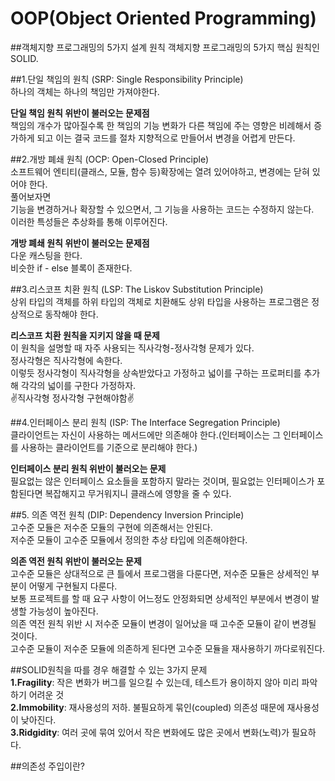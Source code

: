 # OOP(Object Oriented Programming)

##객체지향 프로그래밍의 5가지 설계 원칙
객체지향 프로그래밍의 5가지 핵심 원칙인 SOLID.   
   
##1.단일 책임의 원칙 (SRP: Single Responsibility Principle)   
하나의 객체는 하나의 책임만 가져야한다.   

**단일 책임 원칙 위반이 불러오는 문제점**   
책임의 개수가 많아질수록 한 책임의 기능 변화가 다른 책임에 주는 영향은 비례해서 증가하게 되고 이는 결국 코드를 절차 지향적으로 만들어서 변경을 어렵게 만든다.   

##2.개방 폐쇄 원칙 (OCP: Open-Closed Principle)   
소프트웨어 엔티티(클래스, 모듈, 함수 등)확장에는 열려 있어야하고, 변경에는 닫혀 있어야 한다.   
풀어보자면   
기능을 변경하거나 확장할 수 있으면서, 그 기능을 사용하는 코드는 수정하지 않는다.   
이러한 특성들은 추상화를 통해 이루어진다.   
   
**개방 폐쇄 원칙 위반이 불러오는 문제점**   
다운 캐스팅을 한다.   
비슷한 if - else 블록이 존재한다.   
   
##3.리스코프 치환 원칙 (LSP: The Liskov Substitution Principle)   
상위 타입의 객체를 하위 타입의 객체로 치환해도 상위 타입을 사용하는 프로그램은 정상적으로 동작해야 한다.   
   
**리스코프 치환 원칙을 지키지 않을 때 문제**   
이 원칙을 설명할 때 자주 사용되는 직사각형-정사각형 문제가 있다.   
정사각형은 직사각형에 속한다.   
이렇듯 정사각형이 직사각형을 상속받았다고 가정하고 넓이를 구하는 프로퍼티를 추가해 각각의 넓이를 구한다 가정하자.   
✌️직사각형 정사각형 구현해야함✌️   
   
##4.인터페이스 분리 원칙 (ISP: The Interface Segregation Principle)   
클라이언트는 자신이 사용하는 메서드에만 의존해야 한다.(인터페이스는 그 인터페이스를 사용하는 클라이언트를 기준으로 분리해야 한다.)   
   
**인터페이스 분리 원칙 위반이 불러오는 문제**   
필요없는 않은 인터페이스 요소들을 포함하지 말라는 것이며, 필요없는 인터페이스가 포함된다면 복잡해지고 무거워지니 클래스에 영향을 줄 수 있다.   

   
##5. 의존 역전 원칙 (DIP: Dependency Inversion Principle)   
고수준 모듈은 저수준 모듈의 구현에 의존해서는 안된다.   
저수준 모듈이 고수준 모듈에서 정의한 추상 타입에 의존해야한다.   
   
**의존 역전 원칙 위반이 불러오는 문제**   
고수준 모듈은 상대적으로 큰 틀에서 프로그램을 다룬다면, 저수준 모듈은 상세적인 부분이 어떻게 구현될지 다룬다.   
보통 프로젝트를 할 때 요구 사항이 어느정도 안정화되면 상세적인 부분에서 변경이 발생할 가능성이 높아진다.   
의존 역전 원칙 위반 시 저수준 모듈이 변경이 일어났을 때 고수준 모듈이 같이 변경될 것이다.   
고수준 모듈이 저수준 모듈에 의존하게 된다면 고수준 모듈을 재사용하기 까다로워진다.   
   
##SOLID원칙을 따를 경우 해결할 수 있는 3가지 문제   
**1.Fragility**: 작은 변화가 버그를 일으킬 수 있는데, 테스트가 용이하지 않아 미리 파악하기 어려운 것   
**2.Immobility**: 재사용성의 저하. 불필요하게 묶인(coupled) 의존성 때문에 재사용성이 낮아진다.    
**3.Ridgidity**: 여러 곳에 묶여 있어서 작은 변화에도 많은 곳에서 변화(노력)가 필요하다.    
   
##의존성 주입이란?   
